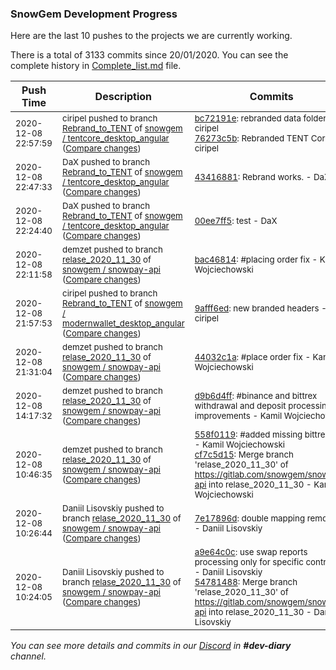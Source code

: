 
### SnowGem Development Progress

Here are the last 10 pushes to the projects we are currently working.

There is a total of 3133 commits since 20/01/2020. You can see the complete history in
 [Complete_list.md](Complete_list.md) file.

| Push Time | Description | Commits |
| --- | --- | --- |
| <sub>2020-12-08 22:57:59</sub> | <sub>ciripel pushed to branch [Rebrand\_to\_TENT](https://gitlab.com/snowgem/tentcore_desktop_angular/commits/Rebrand_to_TENT) of [snowgem / tentcore\_desktop\_angular](https://gitlab.com/snowgem/tentcore_desktop_angular) ([Compare changes](https://gitlab.com/snowgem/tentcore_desktop_angular/compare/434168819d53eda66b0753c8c8eb6cafc42a82d7...76273c5b2b2cc2f22b2454ef7b7e3802fab35145))</sub> | <sub>[bc72191e](https://gitlab.com/snowgem/tentcore_desktop_angular/-/commit/bc72191e564f0fb3fc7db5d9fa4bd6c9463c2d1a): rebranded data folder - ciripel<br>[76273c5b](https://gitlab.com/snowgem/tentcore_desktop_angular/-/commit/76273c5b2b2cc2f22b2454ef7b7e3802fab35145): Rebranded TENT Core - ciripel</sub> |
| <sub>2020-12-08 22:47:33</sub> | <sub>DaX pushed to branch [Rebrand\_to\_TENT](https://gitlab.com/snowgem/tentcore_desktop_angular/commits/Rebrand_to_TENT) of [snowgem / tentcore\_desktop\_angular](https://gitlab.com/snowgem/tentcore_desktop_angular) ([Compare changes](https://gitlab.com/snowgem/tentcore_desktop_angular/compare/00ee7ff5424deab12634abbe5c346f438e96a65d...434168819d53eda66b0753c8c8eb6cafc42a82d7))</sub> | <sub>[43416881](https://gitlab.com/snowgem/tentcore_desktop_angular/-/commit/434168819d53eda66b0753c8c8eb6cafc42a82d7): Rebrand works. - DaX</sub> |
| <sub>2020-12-08 22:24:40</sub> | <sub>DaX pushed to branch [Rebrand\_to\_TENT](https://gitlab.com/snowgem/modernwallet_desktop_angular/commits/Rebrand_to_TENT) of [snowgem / tentcore\_desktop\_angular](https://gitlab.com/snowgem/modernwallet_desktop_angular) ([Compare changes](https://gitlab.com/snowgem/modernwallet_desktop_angular/compare/9afff6edad99a622ab8cffa45a431c9e83481168...00ee7ff5424deab12634abbe5c346f438e96a65d))</sub> | <sub>[00ee7ff5](https://gitlab.com/snowgem/modernwallet_desktop_angular/-/commit/00ee7ff5424deab12634abbe5c346f438e96a65d): test - DaX</sub> |
| <sub>2020-12-08 22:11:58</sub> | <sub>demzet pushed to branch [relase\_2020\_11\_30](https://gitlab.com/snowgem/snowpay-api/commits/relase_2020_11_30) of [snowgem / snowpay\-api](https://gitlab.com/snowgem/snowpay-api) ([Compare changes](https://gitlab.com/snowgem/snowpay-api/compare/44032c1aa4dca25410979de0c7db8ebc8a8fa9d0...bac468142206716f1811017d21cae9b947963baa))</sub> | <sub>[bac46814](https://gitlab.com/snowgem/snowpay-api/-/commit/bac468142206716f1811017d21cae9b947963baa): #placing order fix - Kamil Wojciechowski</sub> |
| <sub>2020-12-08 21:57:53</sub> | <sub>ciripel pushed to branch [Rebrand\_to\_TENT](https://gitlab.com/snowgem/modernwallet_desktop_angular/commits/Rebrand_to_TENT) of [snowgem / modernwallet\_desktop\_angular](https://gitlab.com/snowgem/modernwallet_desktop_angular) ([Compare changes](https://gitlab.com/snowgem/modernwallet_desktop_angular/compare/2434fca1e8a296e2c6c2fd35e8fe664d79ef086e...9afff6edad99a622ab8cffa45a431c9e83481168))</sub> | <sub>[9afff6ed](https://gitlab.com/snowgem/modernwallet_desktop_angular/-/commit/9afff6edad99a622ab8cffa45a431c9e83481168): new branded headers - ciripel</sub> |
| <sub>2020-12-08 21:31:04</sub> | <sub>demzet pushed to branch [relase\_2020\_11\_30](https://gitlab.com/snowgem/snowpay-api/commits/relase_2020_11_30) of [snowgem / snowpay\-api](https://gitlab.com/snowgem/snowpay-api) ([Compare changes](https://gitlab.com/snowgem/snowpay-api/compare/d9b6d4ff32ab6590ce4db42b0caeea97c05ad132...44032c1aa4dca25410979de0c7db8ebc8a8fa9d0))</sub> | <sub>[44032c1a](https://gitlab.com/snowgem/snowpay-api/-/commit/44032c1aa4dca25410979de0c7db8ebc8a8fa9d0): #place order fix - Kamil Wojciechowski</sub> |
| <sub>2020-12-08 14:17:32</sub> | <sub>demzet pushed to branch [relase\_2020\_11\_30](https://gitlab.com/snowgem/snowpay-api/commits/relase_2020_11_30) of [snowgem / snowpay\-api](https://gitlab.com/snowgem/snowpay-api) ([Compare changes](https://gitlab.com/snowgem/snowpay-api/compare/cf7c5d157a6af45f40a2c06a6490b08428e9b6f4...d9b6d4ff32ab6590ce4db42b0caeea97c05ad132))</sub> | <sub>[d9b6d4ff](https://gitlab.com/snowgem/snowpay-api/-/commit/d9b6d4ff32ab6590ce4db42b0caeea97c05ad132): #binance and bittrex withdrawal and deposit processing improvements - Kamil Wojciechowski</sub> |
| <sub>2020-12-08 10:46:35</sub> | <sub>demzet pushed to branch [relase\_2020\_11\_30](https://gitlab.com/snowgem/snowpay-api/commits/relase_2020_11_30) of [snowgem / snowpay\-api](https://gitlab.com/snowgem/snowpay-api) ([Compare changes](https://gitlab.com/snowgem/snowpay-api/compare/7e17896d5e53e739e3ccb3f66cac6defac08d2b2...cf7c5d157a6af45f40a2c06a6490b08428e9b6f4))</sub> | <sub>[558f0119](https://gitlab.com/snowgem/snowpay-api/-/commit/558f0119e15acb6a27d0dc5479bfabd79a4f066c): #added missing bittrex cfg - Kamil Wojciechowski<br>[cf7c5d15](https://gitlab.com/snowgem/snowpay-api/-/commit/cf7c5d157a6af45f40a2c06a6490b08428e9b6f4): Merge branch 'relase_2020_11_30' of https://gitlab.com/snowgem/snowpay-api into relase_2020_11_30 - Kamil Wojciechowski</sub> |
| <sub>2020-12-08 10:26:44</sub> | <sub>Daniil Lisovskiy pushed to branch [relase\_2020\_11\_30](https://gitlab.com/snowgem/snowpay-api/commits/relase_2020_11_30) of [snowgem / snowpay\-api](https://gitlab.com/snowgem/snowpay-api) ([Compare changes](https://gitlab.com/snowgem/snowpay-api/compare/547814883a36d61f9b75e4e545a96474a5562077...7e17896d5e53e739e3ccb3f66cac6defac08d2b2))</sub> | <sub>[7e17896d](https://gitlab.com/snowgem/snowpay-api/-/commit/7e17896d5e53e739e3ccb3f66cac6defac08d2b2): double mapping removed - Daniil Lisovskiy</sub> |
| <sub>2020-12-08 10:24:05</sub> | <sub>Daniil Lisovskiy pushed to branch [relase\_2020\_11\_30](https://gitlab.com/snowgem/snowpay-api/commits/relase_2020_11_30) of [snowgem / snowpay\-api](https://gitlab.com/snowgem/snowpay-api) ([Compare changes](https://gitlab.com/snowgem/snowpay-api/compare/9318d5b56a25e1fff3add72cfa79ee67bf7f26b3...547814883a36d61f9b75e4e545a96474a5562077))</sub> | <sub>[a9e64c0c](https://gitlab.com/snowgem/snowpay-api/-/commit/a9e64c0c6a19a3fe5bf099157fdf0139fbe9da56): use swap reports processing only for specific contracts - Daniil Lisovskiy<br>[54781488](https://gitlab.com/snowgem/snowpay-api/-/commit/547814883a36d61f9b75e4e545a96474a5562077): Merge branch 'relase_2020_11_30' of https://gitlab.com/snowgem/snowpay-api into relase_2020_11_30 - Daniil Lisovskiy</sub> |

_You can see more details and commits in our [Discord](https://discord.gg/zumGnbg) in **#dev-diary** channel._
